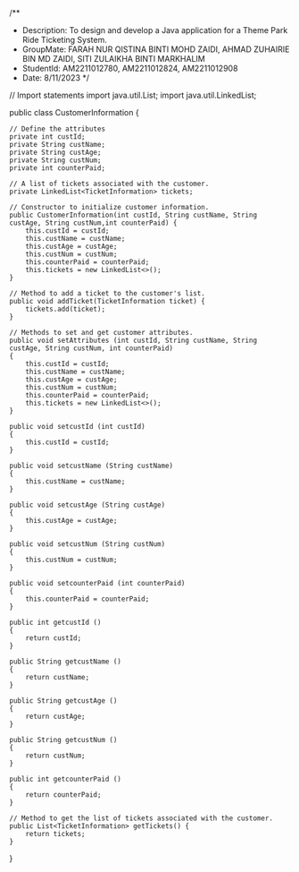 
/**
 * Description: To design and develop a Java application for a Theme Park Ride Ticketing System.
 * GroupMate: FARAH NUR QISTINA BINTI MOHD ZAIDI, AHMAD ZUHAIRIE BIN MD ZAIDI, SITI ZULAIKHA BINTI MARKHALIM
 * StudentId: AM2211012780, AM2211012824, AM2211012908
 * Date: 8/11/2023
 */

// Import statements
import java.util.List;
import java.util.LinkedList;

public class CustomerInformation {
    
    // Define the attributes
    private int custId;
    private String custName;
    private String custAge;
    private String custNum;
    private int counterPaid;
    
    // A list of tickets associated with the customer.
    private LinkedList<TicketInformation> tickets;

    // Constructor to initialize customer information.
    public CustomerInformation(int custId, String custName, String custAge, String custNum,int counterPaid) {
        this.custId = custId;
        this.custName = custName;
        this.custAge = custAge;
        this.custNum = custNum;
        this.counterPaid = counterPaid;
        this.tickets = new LinkedList<>();
    }

    // Method to add a ticket to the customer's list.
    public void addTicket(TicketInformation ticket) {
        tickets.add(ticket);
    }

    // Methods to set and get customer attributes.
    public void setAttributes (int custId, String custName, String custAge, String custNum, int counterPaid) 
    {
        this.custId = custId;
        this.custName = custName;
        this.custAge = custAge;
        this.custNum = custNum;
        this.counterPaid = counterPaid;
        this.tickets = new LinkedList<>();
    }

    public void setcustId (int custId) 
    {
        this.custId = custId;
    }

    public void setcustName (String custName) 
    {
        this.custName = custName;
    }

    public void setcustAge (String custAge) 
    {
        this.custAge = custAge;
    }

    public void setcustNum (String custNum) 
    {
        this.custNum = custNum;
    }
    
    public void setcounterPaid (int counterPaid) 
    {
        this.counterPaid = counterPaid;
    }

    public int getcustId ()
    {
        return custId;
    }

    public String getcustName () 
    {
        return custName;
    }

    public String getcustAge () 
    {
        return custAge;
    }

    public String getcustNum () 
    {
        return custNum;
    }
    
    public int getcounterPaid () 
    {
        return counterPaid;
    }

    // Method to get the list of tickets associated with the customer.
    public List<TicketInformation> getTickets() {
        return tickets;
    }
}
